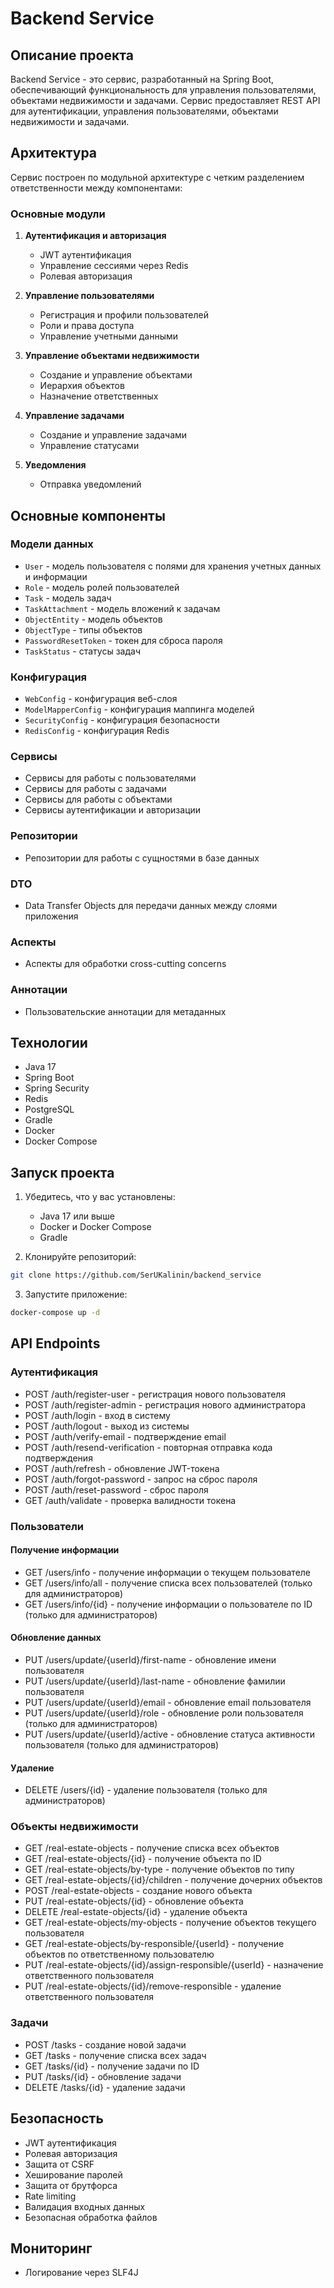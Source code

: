 # Backend Service

## Описание проекта
Backend Service - это сервис, разработанный на Spring Boot, обеспечивающий функциональность для управления пользователями, объектами недвижимости и задачами. Сервис предоставляет REST API для аутентификации, управления пользователями, объектами недвижимости и задачами.

## Архитектура
Сервис построен по модульной архитектуре с четким разделением ответственности между компонентами:

### Основные модули
1. **Аутентификация и авторизация**
   - JWT аутентификация
   - Управление сессиями через Redis
   - Ролевая авторизация

2. **Управление пользователями**
   - Регистрация и профили пользователей
   - Роли и права доступа
   - Управление учетными данными

3. **Управление объектами недвижимости**
   - Создание и управление объектами
   - Иерархия объектов
   - Назначение ответственных

4. **Управление задачами**
   - Создание и управление задачами
   - Управление статусами

5. **Уведомления**
   - Отправка уведомлений

## Основные компоненты

### Модели данных
- `User` - модель пользователя с полями для хранения учетных данных и информации
- `Role` - модель ролей пользователей
- `Task` - модель задач
- `TaskAttachment` - модель вложений к задачам
- `ObjectEntity` - модель объектов
- `ObjectType` - типы объектов
- `PasswordResetToken` - токен для сброса пароля
- `TaskStatus` - статусы задач

### Конфигурация
- `WebConfig` - конфигурация веб-слоя
- `ModelMapperConfig` - конфигурация маппинга моделей
- `SecurityConfig` - конфигурация безопасности
- `RedisConfig` - конфигурация Redis

### Сервисы
- Сервисы для работы с пользователями
- Сервисы для работы с задачами
- Сервисы для работы с объектами
- Сервисы аутентификации и авторизации

### Репозитории
- Репозитории для работы с сущностями в базе данных

### DTO
- Data Transfer Objects для передачи данных между слоями приложения

### Аспекты
- Аспекты для обработки cross-cutting concerns

### Аннотации
- Пользовательские аннотации для метаданных

## Технологии
- Java 17
- Spring Boot
- Spring Security
- Redis
- PostgreSQL
- Gradle
- Docker
- Docker Compose

## Запуск проекта
1. Убедитесь, что у вас установлены:
   - Java 17 или выше
   - Docker и Docker Compose
   - Gradle

2. Клонируйте репозиторий:
```bash
git clone https://github.com/SerUKalinin/backend_service
```

3. Запустите приложение:
```bash
docker-compose up -d
```

## API Endpoints
### Аутентификация
- POST /auth/register-user - регистрация нового пользователя
- POST /auth/register-admin - регистрация нового администратора
- POST /auth/login - вход в систему
- POST /auth/logout - выход из системы
- POST /auth/verify-email - подтверждение email
- POST /auth/resend-verification - повторная отправка кода подтверждения
- POST /auth/refresh - обновление JWT-токена
- POST /auth/forgot-password - запрос на сброс пароля
- POST /auth/reset-password - сброс пароля
- GET /auth/validate - проверка валидности токена

### Пользователи
#### Получение информации
- GET /users/info - получение информации о текущем пользователе
- GET /users/info/all - получение списка всех пользователей (только для администраторов)
- GET /users/info/{id} - получение информации о пользователе по ID (только для администраторов)

#### Обновление данных
- PUT /users/update/{userId}/first-name - обновление имени пользователя
- PUT /users/update/{userId}/last-name - обновление фамилии пользователя
- PUT /users/update/{userId}/email - обновление email пользователя
- PUT /users/update/{userId}/role - обновление роли пользователя (только для администраторов)
- PUT /users/update/{userId}/active - обновление статуса активности пользователя (только для администраторов)

#### Удаление
- DELETE /users/{id} - удаление пользователя (только для администраторов)

### Объекты недвижимости
- GET /real-estate-objects - получение списка всех объектов
- GET /real-estate-objects/{id} - получение объекта по ID
- GET /real-estate-objects/by-type - получение объектов по типу
- GET /real-estate-objects/{id}/children - получение дочерних объектов
- POST /real-estate-objects - создание нового объекта
- PUT /real-estate-objects/{id} - обновление объекта
- DELETE /real-estate-objects/{id} - удаление объекта
- GET /real-estate-objects/my-objects - получение объектов текущего пользователя
- GET /real-estate-objects/by-responsible/{userId} - получение объектов по ответственному пользователю
- PUT /real-estate-objects/{id}/assign-responsible/{userId} - назначение ответственного пользователя
- PUT /real-estate-objects/{id}/remove-responsible - удаление ответственного пользователя

### Задачи
- POST /tasks - создание новой задачи
- GET /tasks - получение списка всех задач
- GET /tasks/{id} - получение задачи по ID
- PUT /tasks/{id} - обновление задачи
- DELETE /tasks/{id} - удаление задачи

## Безопасность
- JWT аутентификация
- Ролевая авторизация
- Защита от CSRF
- Хеширование паролей
- Защита от брутфорса
- Rate limiting
- Валидация входных данных
- Безопасная обработка файлов

## Мониторинг
- Логирование через SLF4J